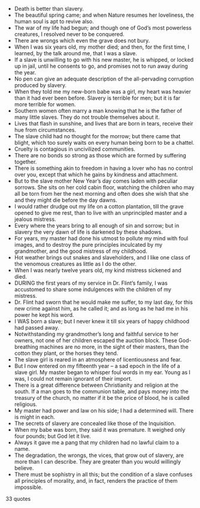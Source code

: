  - Death is better than slavery.
 - The beautiful spring came; and when Nature resumes her loveliness, the human soul is apt to revive also.
 - The war of my life had begun; and though one of God’s most powerless creatures, I resolved never to be conquered.
 - There are wrongs which even the grave does not bury.
 - When I was six years old, my mother died; and then, for the first time, I learned, by the talk around me, that I was a slave.
 - If a slave is unwilling to go with his new master, he is whipped, or locked up in jail, until he consents to go, and promises not to run away during the year.
 - No pen can give an adequate description of the all-pervading corruption produced by slavery.
 - When they told me my new-born babe was a girl, my heart was heavier than it had ever been before. Slavery is terrible for men; but it is far more terrible for women.
 - Southern women often marry a man knowing that he is the father of many little slaves. They do not trouble themselves about it.
 - Lives that flash in sunshine, and lives that are born in tears, receive their hue from circumstances.
 - The slave child had no thought for the morrow; but there came that blight, which too surely waits on every human being born to be a chattel.
 - Cruelty is contagious in uncivilized communities.
 - There are no bonds so strong as those which are formed by suffering together.
 - There is something akin to freedom in having a lover who has no control over you, except that which he gains by kindness and attachment.
 - But to the slave mother New Year’s day comes laden with peculiar sorrows. She sits on her cold cabin floor, watching the children who may all be torn from her the next morning and often does she wish that she and they might die before the day dawns.
 - I would rather drudge out my life on a cotton plantation, till the grave opened to give me rest, than to live with an unprincipled master and a jealous mistress.
 - Every where the years bring to all enough of sin and sorrow; but in slavery the very dawn of life is darkened by these shadows.
 - For years, my master had done his utmost to pollute my mind with foul images, and to destroy the pure principles inculcated by my grandmother, and the good mistress of my childhood.
 - Hot weather brings out snakes and slaveholders, and I like one class of the venomous creatures as little as I do the other.
 - When I was nearly twelve years old, my kind mistress sickened and died.
 - DURING the first years of my service in Dr. Flint’s family, I was accustomed to share some indulgences with the children of my mistress.
 - Dr. Flint had sworn that he would make me suffer, to my last day, for this new crime against him, as he called it; and as long as he had me in his power he kept his word.
 - I WAS born a slave; but I never knew it till six years of happy childhood had passed away.
 - Notwithstanding my grandmother’s long and faithful service to her owners, not one of her children escaped the auction block. These God-breathing machines are no more, in the sight of their masters, than the cotton they plant, or the horses they tend.
 - The slave girl is reared in an atmosphere of licentiousness and fear.
 - But I now entered on my fifteenth year – a sad epoch in the life of a slave girl. My master began to whisper foul words in my ear. Young as I was, I could not remain ignorant of their import.
 - There is a great difference between Christianity and religion at the south. If a man goes to the communion table, and pays money into the treasury of the church, no matter if it be the price of blood, he is called religious.
 - My master had power and law on his side; I had a determined will. There is might in each.
 - The secrets of slavery are concealed like those of the Inquisition.
 - When my babe was born, they said it was premature. It weighed only four pounds; but God let it live.
 - Always it gave me a pang that my children had no lawful claim to a name.
 - The degradation, the wrongs, the vices, that grow out of slavery, are more than I can describe. They are greater than you would willingly believe.
 - There must be sophistry in all this; but the condition of a slave confuses all principles of morality, and, in fact, renders the practice of them impossible.

33 quotes